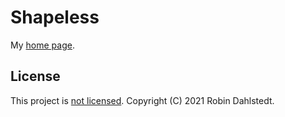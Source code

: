 # Shapeless

My [home page](https://shapeless.xyz).

## License

This project is [not licensed](https://choosealicense.com/no-permission/). Copyright
(C) 2021 Robin Dahlstedt.
